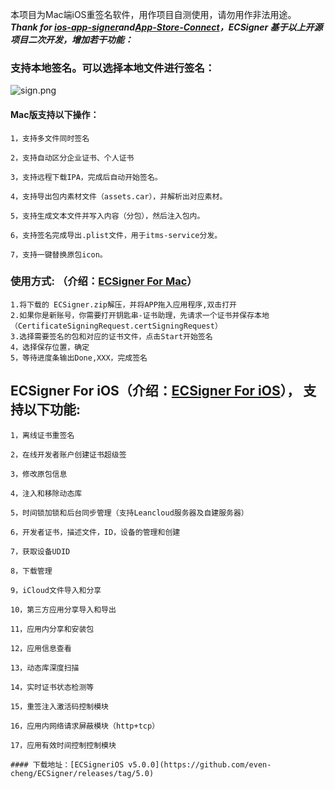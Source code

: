 本项目为Mac端iOS重签名软件，用作项目自测使用，请勿用作非法用途。
***Thank for [ios-app-signer](https://github.com/DanTheMan827/ios-app-signer)and[App-Store-Connect](https://github.com/AvdLee/appstoreconnect-swift-sdk)，ECSigner 基于以上开源项目二次开发，增加若干功能：***
### 支持本地签名。可以选择本地文件进行签名：
![ sign.png](https://github.com/even-cheng/even-appSigner/blob/master/ecsign.png)

#### Mac版支持以下操作：
```
1，支持多文件同时签名
```
```
2，支持自动区分企业证书、个人证书
```
```
3，支持远程下载IPA，完成后自动开始签名。
```
```
4，支持导出包内素材文件（assets.car），并解析出对应素材。
```
```
5，支持生成文本文件并写入内容（分包），然后注入包内。
```
```
6，支持签名完成导出.plist文件，用于itms-service分发。
```
```
7，支持一键替换原包icon。
``` 

### 使用方式: （介绍：[ECSigner For Mac](https://www.jianshu.com/p/3d2dcd8b8e07)）
```
1.将下载的 ECSigner.zip解压，并将APP拖入应用程序,双击打开
2.如果你是新账号，你需要打开钥匙串-证书助理，先请求一个证书并保存本地（CertificateSigningRequest.certSigningRequest）
3.选择需要签名的包和对应的证书文件，点击Start开始签名
4，选择保存位置，确定
5，等待进度条输出Done,XXX，完成签名
```


## ECSigner For iOS（介绍：[ECSigner For iOS](https://www.jianshu.com/p/745d01f8166b)）， 支持以下功能:
```
1，离线证书重签名
```
```
2，在线开发者账户创建证书超级签
```
```
3，修改原包信息
```
```
4，注入和移除动态库
```
```
5，时间锁加锁和后台同步管理（支持Leancloud服务器及自建服务器）
```
```
6，开发者证书，描述文件，ID，设备的管理和创建
```
```
7，获取设备UDID
```
```
8，下载管理
```
```
9，iCloud文件导入和分享
```
```
10，第三方应用分享导入和导出
```
```
11，应用内分享和安装包
```
```
12，应用信息查看
```
```
13，动态库深度扫描
```
```
14，实时证书状态检测等
```
```
15，重签注入激活码控制模块
```
```
16，应用内网络请求屏蔽模块（http+tcp）
```
```
17，应用有效时间控制控制模块
```
```
#### 下载地址：[ECSigneriOS v5.0.0](https://github.com/even-cheng/ECSigner/releases/tag/5.0)




